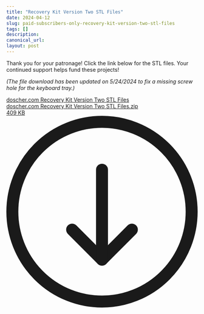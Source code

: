 ```yaml
---
title: "Recovery Kit Version Two STL Files"
date: 2024-04-12
slug: paid-subscribers-only-recovery-kit-version-two-stl-files
tags: []
description: 
canonical_url: 
layout: post
---
```

<p>Thank you for your patronage!  Click the link below for the STL files.  Your continued support helps fund these projects!</p><p><em>(The file download has been updated on 5/24/2024 to fix a missing screw hole for the keyboard tray.)</em></p><div class="kg-card kg-file-card"><a class="kg-file-card-container" href="__GHOST_URL__/content/files/2024/04/doscher.com-Recovery-Kit-Version-Two-STL-Files-1.zip" title="Download" download=""><div class="kg-file-card-contents"><div class="kg-file-card-title">doscher.com Recovery Kit Version Two STL Files</div><div class="kg-file-card-caption"></div><div class="kg-file-card-metadata"><div class="kg-file-card-filename">doscher.com Recovery Kit Version Two STL Files.zip</div><div class="kg-file-card-filesize">409 KB</div></div></div><div class="kg-file-card-icon"><svg viewBox="0 0 24 24"><defs><style>.a{fill:none;stroke:currentColor;stroke-linecap:round;stroke-linejoin:round;stroke-width:1.5px;}</style></defs><title>download-circle</title><polyline class="a" points="8.25 14.25 12 18 15.75 14.25"></polyline><line class="a" x1="12" y1="6.75" x2="12" y2="18"></line><circle class="a" cx="12" cy="12" r="11.25"></circle></svg></div></a></div>
